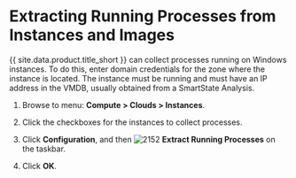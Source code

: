 # Extracting Running Processes from Instances and Images

{{ site.data.product.title_short }} can collect processes
running on Windows instances. To do this, enter domain
credentials for the zone where the instance is located. The
instance must be running and must have an IP address in the
VMDB, usually obtained from a SmartState Analysis.

1. Browse to menu: **Compute > Clouds > Instances**.

2. Click the checkboxes for the instances to collect processes.

3. Click **Configuration**, and then
   ![2152](../images/2152.png) **Extract Running Processes**
   on the taskbar.

4. Click **OK**.
